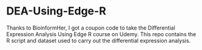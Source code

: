# DEA-Using-Edge-R
Thanks to BioinformHer, I got a coupon code to take the Differential Expression Analysis Using Edge R course on Udemy. This repo contains the R script and dataset used to carry out the differential expression analysis.
